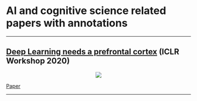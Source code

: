 # AI and cognitive science related papers with annotations

---


## [Deep Learning needs a prefrontal cortex](https://github.com/alisher0717/machine-learning-notes/blob/master/ai-and-cognitive-science/DL%20needs%20a%20prefrontal%20cortex.pdf) (ICLR Workshop 2020)

[<p align="center"> <img src="https://github.com/alisher0717/machine-learning-notes/blob/master/ai-and-cognitive-science/images/dl_needs_a_pfc_title.png"/> </p>](https://github.com/alisher0717/machine-learning-notes/blob/master/ai-and-cognitive-science/DL%20needs%20a%20prefrontal%20cortex.pdf)

[Paper](https://baicsworkshop.github.io/pdf/BAICS_10.pdf)


---

